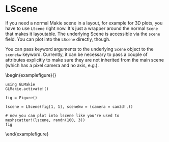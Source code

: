 

# LScene

If you need a normal Makie scene in a layout, for example for 3D plots, you have
to use `LScene` right now. It's just a wrapper around the normal `Scene` that
makes it layoutable. The underlying Scene is accessible via the `scene` field.
You can plot into the `LScene` directly, though.

You can pass keyword arguments to the underlying `Scene` object to the `scenekw` keyword.
Currently, it can be necessary to pass a couple of attributes explicitly to make sure they
are not inherited from the main scene (which has a pixel camera and no axis, e.g.).

\begin{examplefigure}{}
```
using GLMakie
GLMakie.activate!()

fig = Figure()

lscene = LScene(fig[1, 1], scenekw = (camera = cam3d!,))

# now you can plot into lscene like you're used to
meshscatter!(lscene, randn(100, 3))
fig
```
\end{examplefigure}
